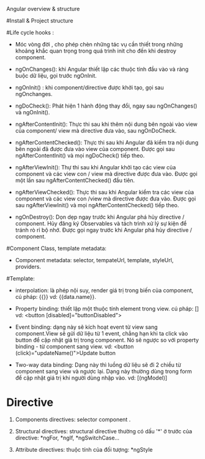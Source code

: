 Angular overview & structure

#Install & Project structure

#Life cycle hooks :

- Móc vòng đời , cho phép chèn những tác vụ cần thiết trong những khoảng khắc quan trọng trong
  quá trình init cho đến khi destroy component.

- ngOnChanges(): khi Angular thiết lập các thuộc tính đầu vào và ràng buộc dữ liệu, gọi trước ngOnInit.

- ngOnInit() : khi component/directive được khởi tạo, gọi sau ngOnchanges.

- ngDoCheck(): Phát hiện 1 hành động thay đổi, ngay sau ngOnChanges() và ngOnInit().

- ngAfterContentInit(): Thực thi sau khi thêm nội dung bên ngoài vào view của component/ view mà directive đưa vào, sau ngOnDoCheck.

- ngAfterContentChecked(): Thực thi sau khi Angular đã kiểm tra nội dung bên ngoài đã được đưa vào view của component. Được gọi sau
  ngAfterContentInit() và mọi ngDoCheck() tiếp theo.

- ngAfterViewInit(): Thự thi sau khi Angular khởi tạo các view của component và các view con / view mà directive được đưa vào. Được gọi một
  lần sau ngAfterContentChecked() đầu tiên.

- ngAfterViewChecked(): Thực thi sau khi Angular kiểm tra các view của component và các view con /view mà directive được đưa vào. Được gọi sau
  ngAfterViewInit() và mọi ngAfterContentChecked() tiếp theo.

- ngOnDestroy(): Dọn dẹp ngay trước khi Angular phá hủy directive / component. Hủy đăng ký Observables và tách trình xử lý sự kiện để tránh rò
  rỉ bộ nhớ. Được gọi ngay trước khi Angular phá hủy directive / component.

#Component
Class, template metadata:

- Component metadata: selector, tempateUrl, template, styleUrl, providers.

#Template:

- interpolation: là phép nội suy, render giá trị trong biến của component, cú pháp: {{}} vd: {{data.name}}.

- Property binding: thiết lập một thuộc tính element trong view. cú pháp: [] vd: <button [disabled]="buttonDisabled"></button>

- Event binding: dạng này sẽ kích hoạt event từ view sang component.View sẽ gửi dữ liệu từ 1 event,
  chẳng hạn khi ta click vào button để cập nhật giá trị trong component. Nó sẽ ngược so với property binding - từ component sang view.
  vd: <button (click)="updateName()">Update button</button>

- Two-way data binding: Dạng này thì luồng dữ liệu sẽ đi 2 chiều từ component sang view và ngược lại.
  Dạng này thường dùng trong form để cập nhật giá trị khi người dùng nhập vào.
  vd: [(ngModel)]

# Directive

1. Components directives: selector component <component-name></component-name>.

2. Structural directives: structural directive thường có dấu '*' ở trước của directive: *ngFor, *ngIf, *ngSwitchCase...

3. Attribute directives: thuộc tính của đối tượng: \*ngStyle
